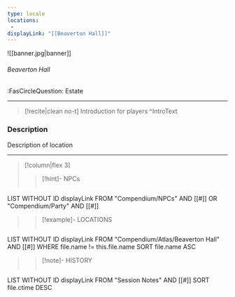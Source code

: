 ```yaml
---
type: locale
locations:
 - 
displayLink: "[[Beaverton Hall]]"
---
```


![[banner.jpg|banner]]
###### Beaverton Hall
<span class="sub2">:FasCircleQuestion: Estate</span>

---

> [!recite|clean no-t]
>	Introduction for players
>^IntroText

### Description
Description of location

---

> [!column|flex 3]
>> [!hint]-  NPCs
>>```dataview
LIST WITHOUT ID displayLink
FROM "Compendium/NPCs" AND [[#]] OR "Compendium/Party" AND [[#]] 
> 
>> [!example]- LOCATIONS
>>```dataview
LIST WITHOUT ID displayLink
FROM "Compendium/Atlas/Beaverton Hall" AND [[#]]
WHERE file.name != this.file.name
SORT file.name ASC
>
>> [!note]- HISTORY
>>```dataview
LIST WITHOUT ID displayLink
FROM "Session Notes" AND [[#]]
SORT file.ctime DESC